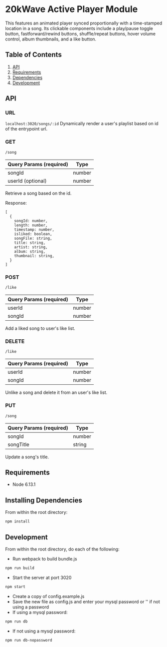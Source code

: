 # 20kWave Active Player Module

This features an animated player synced proportionally with a time-stamped location in a song. Its clickable components include a play/pause toggle button, fastforward/rewind buttons, shuffle/repeat buttons, hover volume control, album thumbnails, and a like button.

## Table of Contents

1. [API](#API)
1. [Requirements](#requirements)
1. [Dependencies](#installing)
1. [Development](#development)

## API
### URL
`localhost:3020/songs/:id`
Dynamically render a user's playlist based on id of the entrypoint url.

### GET
`/song`

| Query Params (required) | Type |
| ----------- | ----------- |
| songId | number |
| userId (optional) | number |

Retrieve a song based on the id.

Response:
```
[
  {
    songId: number,
    length: number,
    timestamp: number,
    isliked: boolean,
    songFile: string,
    title: string,
    artist: string,
    album: string,
    thumbnail: string,
  }
]
```


### POST
`/like`

| Query Params (required) | Type |
| ----------- | ----------- |
| userId | number |
| songId | number |

Add a liked song to user's like list.

### DELETE
`/like`

| Query Params (required) | Type |
| ----------- | ----------- |
| userId | number |
| songId | number |

Unlike a song and delete it from an user's like list. 

### PUT
`/song`

| Query Params (required)| Type |
| ----------- | ----------- |
| songId | number |
| songTitle | string |

Update a song's title.

## Requirements

- Node 6.13.1

## Installing Dependencies

From within the root directory:

```sh
npm install
```

## Development

From within the root directory, do each of the following:

- Run webpack to build bundle.js
```sh
npm run build
```
- Start the server at port 3020
```sh
npm start
```
- Create a copy of config.example.js
- Save the new file as config.js and enter your mysql password or '' if not using a password
- If using a mysql password: 
```sh
npm run db
```
- If not using a mysql password: 
```sh
npm run db-nopassword
```

